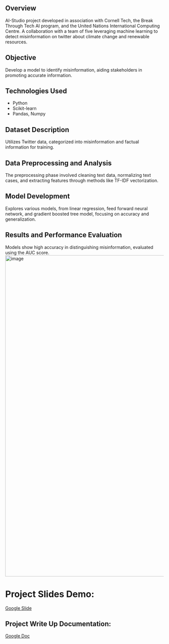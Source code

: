 ## Overview
AI-Studio project developed in association with Cornell Tech, the Break Through Tech AI program, and the United Nations International Computing Centre. A collaboration with a team of five leveraging machine learning to detect misinformation on twitter about climate change and renewable resources.

## Objective
Develop a model to identify misinformation, aiding stakeholders in promoting accurate information.

## Technologies Used
- Python
- Scikit-learn
- Pandas, Numpy

## Dataset Description
Utilizes Twitter data, categorized into misinformation and factual information for training.

## Data Preprocessing and Analysis
The preprocessing phase involved cleaning text data, normalizing text cases, and extracting features through methods like TF-IDF vectorization.

## Model Development
Explores various models, from linear regression, feed forward neural network, and gradient boosted tree model, focusing on accuracy and generalization.

## Results and Performance Evaluation
Models show high accuracy in distinguishing misinformation, evaluated using the AUC score.
<img width="1020" alt="image" src="https://github.com/arib0903/UNICC-Project/assets/44532267/2fa214cf-8be8-4aaa-ba7f-c5a837c84b6f">

# Project Slides Demo:
<a href = "https://docs.google.com/presentation/d/1A8BgKQWC7789kjiyyd6CZS8qLbEVza5nySSheqnGMmY/edit#slide=id.g16a6a87d4ab_0_0">Google Slide</a>

## Project Write Up Documentation:
<a href = "https://docs.google.com/document/d/1lAXT3n8fM4GWBQeDVuhs1oNQdCxpAU7_quWoeShOcIA/edit?usp=sharing">Google Doc</a>





